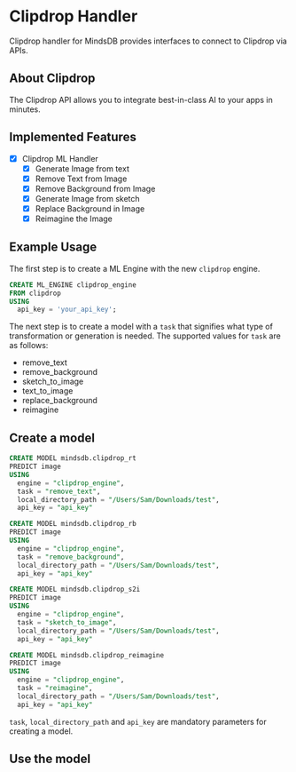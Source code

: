 # Clipdrop Handler

Clipdrop handler for MindsDB provides interfaces to connect to Clipdrop via APIs.

## About Clipdrop

The Clipdrop API allows you to integrate best-in-class AI to your apps in minutes.

## Implemented Features

- [x] Clipdrop ML Handler
  - [x] Generate Image from text
  - [x] Remove Text from Image
  - [x] Remove Background from Image
  - [x] Generate Image from sketch
  - [x] Replace Background in Image
  - [x] Reimagine the Image

## Example Usage

The first step is to create a ML Engine with the new `clipdrop` engine.

~~~~sql
CREATE ML_ENGINE clipdrop_engine
FROM clipdrop
USING
  api_key = 'your_api_key';
~~~~


The next step is to create a model with a `task` that signifies what type of transformation or generation is needed. The supported values for `task` are as follows:

- remove_text
- remove_background
- sketch_to_image
- text_to_image
- replace_background
- reimagine


## Create a model

~~~~sql
CREATE MODEL mindsdb.clipdrop_rt
PREDICT image
USING
  engine = "clipdrop_engine",
  task = "remove_text",
  local_directory_path = "/Users/Sam/Downloads/test",
  api_key = "api_key"
~~~~

~~~~sql
CREATE MODEL mindsdb.clipdrop_rb
PREDICT image
USING
  engine = "clipdrop_engine",
  task = "remove_background",
  local_directory_path = "/Users/Sam/Downloads/test",
  api_key = "api_key"
~~~~

~~~~sql
CREATE MODEL mindsdb.clipdrop_s2i
PREDICT image
USING
  engine = "clipdrop_engine",
  task = "sketch_to_image",
  local_directory_path = "/Users/Sam/Downloads/test",
  api_key = "api_key"
~~~~

~~~~sql
CREATE MODEL mindsdb.clipdrop_reimagine
PREDICT image
USING
  engine = "clipdrop_engine",
  task = "reimagine",
  local_directory_path = "/Users/Sam/Downloads/test",
  api_key = "api_key"
~~~~

`task`, `local_directory_path` and `api_key` are mandatory parameters for creating a model.

## Use the model

